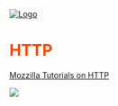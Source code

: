 <head>
 
  <link 
    href="https://fonts.googleapis.com/css?family=Fira+Mono:500&display=swap" 
    rel="stylesheet">
    <script src="https://code.jquery.com/jquery-3.5.1.min.js" integrity="sha256-9/aliU8dGd2tb6OSsuzixeV4y/faTqgFtohetphbbj0=" crossorigin="anonymous"></script>
<style> 
body ::selection {
  /*highlighting*/
  background: transparent;
  text-shadow: 
    1px  0px 1px ,
    0px  1px 1px ,
    -1px  0px 1px ,
    0px -1px 1px ,
    0px  1px black ,
    1px  0px black ,
    -1px  0px black ,
    0px -1px black ;
  text-outline: black;
}
img.backdrop {
  background-color: rgba(255,100,255,0.01);
  backdrop-filter: brightness(800%) blur(3px);
}
</style>
</head>    
<div id="stack-container">
  <a href=""><img src="" alt="Logo"></a>
</div>

# <span title="Hyper Text Transfer Protocol" style="color:orangered" >HTTP</span>

<a href="https://developer.mozilla.org/en-US/docs/Web/HTTP">Mozzilla Tutorials on HTTP</a>

<img class="backdrop" src="https://developer.mozilla.org/en-US/docs/Web/HTTP/Overview/fetching_a_page.png">